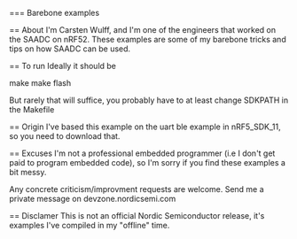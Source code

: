 
=== Barebone examples

== About
I'm Carsten Wulff, and I'm one of the engineers that worked on the
SAADC on nRF52. These examples are some of my barebone tricks and tips
on how SAADC can be used.

== To run
Ideally it should be

  make
  make flash
  
But rarely that will suffice, you probably have to at least change 
SDKPATH in the Makefile

== Origin
I've based this example on the uart ble example in nRF5_SDK_11, so you
need to download that.

== Excuses
I'm not a professional embedded programmer (i.e I don't get paid to 
program embedded code), so I'm sorry if you find these examples a bit
messy.

Any concrete criticism/improvment requests are welcome. Send me a
private message on devzone.nordicsemi.com

== Disclamer
This is not an official Nordic Semiconductor release, it's examples
I've compiled in my "offline" time.





